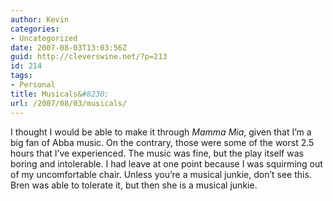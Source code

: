 ```yaml
---
author: Kevin
categories:
- Uncategorized
date: 2007-08-03T13:03:56Z
guid: http://cleverswine.net/?p=213
id: 214
tags:
- Personal
title: Musicals&#8230;
url: /2007/08/03/musicals/
---
```


I thought I would be able to make it through _Mamma Mia_, given that I&#8217;m a big fan of Abba music. On the contrary, those were some of the worst 2.5 hours that I&#8217;ve experienced. The music was fine, but the play itself was boring and intolerable. I had leave at one point because I was squirming out of my uncomfortable chair. Unless you&#8217;re a musical junkie, don&#8217;t see this. Bren was able to tolerate it, but then she is a musical junkie.